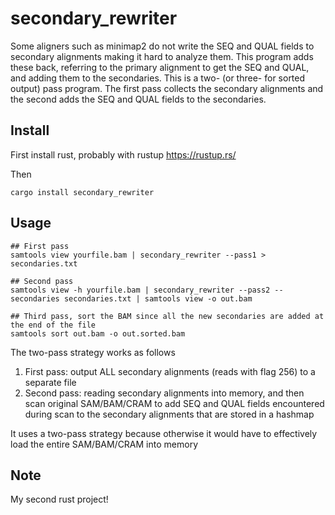 # secondary_rewriter

Some aligners such as minimap2 do not write the SEQ and QUAL fields to
secondary alignments making it hard to analyze them. This program adds these
back, referring to the primary alignment to get the SEQ and QUAL, and adding
them to the secondaries. This is a two- (or three- for sorted output) pass
program. The first pass collects the secondary alignments and the second adds
the SEQ and QUAL fields to the secondaries.

## Install

First install rust, probably with rustup https://rustup.rs/

Then

```
cargo install secondary_rewriter
```

## Usage

```
## First pass
samtools view yourfile.bam | secondary_rewriter --pass1 > secondaries.txt

## Second pass
samtools view -h yourfile.bam | secondary_rewriter --pass2 --secondaries secondaries.txt | samtools view -o out.bam

## Third pass, sort the BAM since all the new secondaries are added at the end of the file
samtools sort out.bam -o out.sorted.bam
```

The two-pass strategy works as follows

1. First pass: output ALL secondary alignments (reads with flag 256) to a separate file
2. Second pass: reading secondary alignments into memory, and then scan original SAM/BAM/CRAM to add SEQ and QUAL fields encountered during scan to the secondary alignments that are stored in a hashmap

It uses a two-pass strategy because otherwise it would have to effectively load
the entire SAM/BAM/CRAM into memory

## Note

My second rust project!
